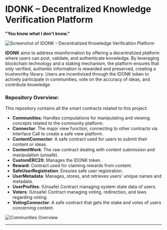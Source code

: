 
# IDONK – Decentralized Knowledge Verification Platform
**"You know what I don't know."**

![Screenshot of IDONK – Decentralized Knowledge Verification Platform](https://github.com/user-attachments/assets/7b33b537-2d83-4a3e-9de0-1408bd31fcb0)

**IDONK** aims to address misinformation by offering a decentralized platform where users can post, validate, and authenticate knowledge. By leveraging blockchain technology and a staking mechanism, the platform ensures that only verified, authentic information is rewarded and preserved, creating a trustworthy library. Users are incentivized through the IDONK token to actively participate in communities, vote on the accuracy of ideas, and contribute knowledge.

### Repository Overview:
This repository contains all the smart contracts related to this project:

- **Communities**: Handles computations for manipulating and viewing concepts related to the community platform.
- **Connector**: The major view function, connecting to other contracts via Interface Call to create a safe view platform.
- **ContentConnector**: A safe contract used for users to submit their content or ideas.
- **ContentWork**: The raw contract dealing with content submission and manipulation (unsafe).
- **CustomERC20**: Manages the IDONK token.
- **Reward**: Contract used for claiming rewards from content.
- **SafeUserRegistration**: Ensures safe user registration.
- **UserMetadata**: Manages, stores, and retrieves users' unique names and metadata.
- **UserProfiles**: (Unsafe) Contract managing system state data of users.
- **Voters**: (Unsafe) Contract managing voting, redirection, and laws regarding voting.
- **VotingConnector**: A safe contract that gets the stake and votes of users concerning content.

![Communities Overview](https://github.com/user-attachments/assets/dfd8b3ea-96bc-4bef-9a27-92cbcbd26088)

---
